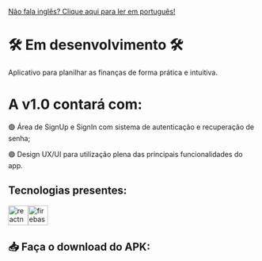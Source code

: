 <a href="https://github.com/laysaalves/banknotes-app/blob/main/README-EN.md">Não fala inglês? Clique aqui para ler em português!</a>
<h1>🛠️ Em desenvolvimento 🛠️</h1>
<p>Aplicativo para planilhar as finanças de forma prática e intuitiva.</p>
<h1 align="left">A v1.0 contará com:</h1>
<p align="left">🟢 Área de SignUp e SignIn com sistema de autenticação e recuperação de senha;</p>
<p align="left">🟢 Design UX/UI para utilização plena das principais funcionalidades do app.</p>
<h2 align="left">Tecnologias presentes:</h2>
<p align="left"><a href="https://reactnative.dev/" target="_blank" rel="noreferrer"> <img src="https://reactnative.dev/img/header_logo.svg" alt="reactnative" width="40" height="40"/></a><a href="https://firebase.google.com/" target="_blank" rel="noreferrer"><img src="https://www.vectorlogo.zone/logos/firebase/firebase-icon.svg" alt="firebase" width="40" height="40"/></a></p>
<h2 align="left">📥 Faça o download do APK:</h2>
